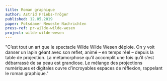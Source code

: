 ```yaml
---
title: Roman graphique
author: Astrid Priebs-Tröger
published: 12.05.2019
paper: Potsdamer Neueste Nachrichten
press-ref: pr-wilde-wilde-wesen
project: wilde-wilde-wesen
---
```


"C’est tout un art que le spectacle Wilde Wilde Wesen déploie. On y voit danser un lapin géant avec son reflet, animé – en temps réel – depuis la table de projection. La métamorphose qu’il accomplit une fois qu’il s’est débarrassé de sa peau est grandiose. Le mélange des projections numériques et digitales ouvre d’incroyables espaces de réflexion, rappelant le roman graphique."
